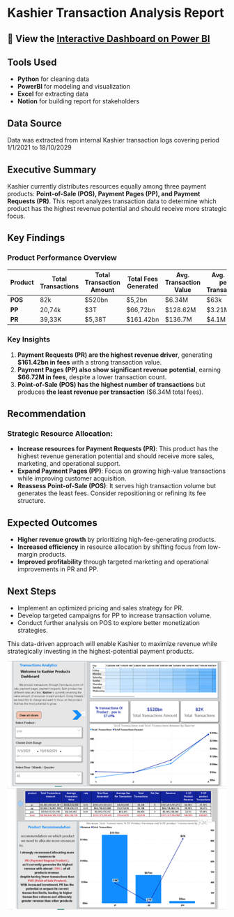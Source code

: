 # **Kashier Transaction Analysis Report**

## 🔗 View the [Interactive Dashboard on Power BI]( https://app.powerbi.com/groups/02b66986-42c9-4a1b-9090-459956b4a268/reports/fc03e380-b090-4290-af66-4fc0a50be2b1/3fadb027dc935b347751?experience=power-bi)

 ## **Tools Used**
 - **Python** for cleaning data
 - **PowerBI** for modeling and visualization
 - **Excel** for extracting data
 - **Notion** for building report for stakeholders

 ## **Data Source**
 Data was extracted from internal Kashier transaction logs covering period 1/1/2021 to 18/10/2029

## **Executive Summary**

Kashier currently distributes resources equally among three payment products: **Point-of-Sale (POS), Payment Pages (PP), and Payment Requests (PR)**. This report analyzes transaction data to determine which product has the highest revenue potential and should receive more strategic focus.

## **Key Findings**

### **Product Performance Overview**

| Product | Total Transactions | Total Transaction Amount | Total Fees Generated | Avg. Transaction Value | Avg. Fee per Transaction |
| --- | --- | --- | --- | --- | --- |
| **POS** | 82k | $520bn | $5,2bn | $6.34M | $63k |
| **PP** | 20,74k | $3T | $66,72bn | $128.62M | $3.21M |
| **PR** | 39,33K | $5,38T | $161.42bn | $136.7M | $4.1M |

### **Key Insights**

1. **Payment Requests (PR) are the highest revenue driver**, generating **$161.42bn in fees** with a strong transaction value.
2. **Payment Pages (PP) also show significant revenue potential**, earning **$66.72M in fees**, despite a lower transaction count.
3. **Point-of-Sale (POS) has the highest number of transactions** but produces **the least revenue per transaction** ($6.34M total fees).

## **Recommendation**

### **Strategic Resource Allocation:**

- **Increase resources for Payment Requests (PR)**: This product has the highest revenue generation potential and should receive more sales, marketing, and operational support.
- **Expand Payment Pages (PP)**: Focus on growing high-value transactions while improving customer acquisition.
- **Reassess Point-of-Sale (POS)**: It serves high transaction volume but generates the least fees. Consider repositioning or refining its fee structure.

## **Expected Outcomes**

- **Higher revenue growth** by prioritizing high-fee-generating products.
- **Increased efficiency** in resource allocation by shifting focus from low-margin products.
- **Improved profitability** through targeted marketing and operational improvements in PR and PP.

## **Next Steps**

- Implement an optimized pricing and sales strategy for PR.
- Develop targeted campaigns for PP to increase transaction volume.
- Conduct further analysis on POS to explore better monetization strategies.

This data-driven approach will enable Kashier to maximize revenue while strategically investing in the highest-potential payment products.


![Dashboard Overview](https://github.com/esraamorsy131/E-payment-Case-Study/blob/main/Dashboard%201.PNG)
![Dashboard Overview](https://github.com/esraamorsy131/E-payment-Case-Study/blob/main/Dahboard%202.PNG)

